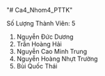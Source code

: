 "# Ca4_Nhom4_PTTK" 

Số Lượng Thành Viên: 5
1. Nguyễn Đức Dương
2. Trần Hoàng Hải
3. Nguyễn Cao Minh Trung
4. Nguyễn Hoàng Nhựt Trường
5. Bùi Quốc Thái
